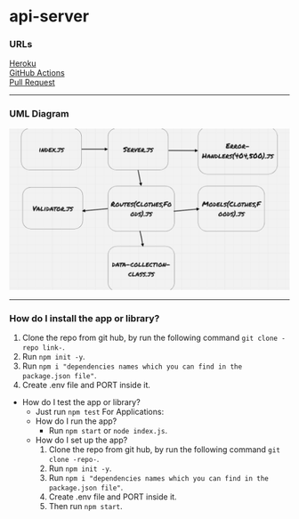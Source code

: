 # api-server

### URLs

[Heroku](https://bashar-api-server.herokuapp.com/)\
[GitHub Actions](https://github.com/BasharNofal/api-server/actions)\
[Pull Request](https://github.com/BasharNofal/api-server/pull/5)

<hr>

### UML Diagram

![UML](./assets/api-server.png)

<hr>

### How do I install the app or library?

  1. Clone the repo from git hub, by run the following command `git clone -repo link-`.
  2. Run `npm init -y`.
  3. Run `npm i "dependencies names which you can find in the package.json file"`.
  4. Create .env file and PORT inside it.
- How do I test the app or library?
  - Just run `npm test`
For Applications:
  - How do I run the app?
    - Run `npm start` or `node index.js`.
  - How do I set up the app?
    1. Clone the repo from git hub, by run the following command `git clone -repo-`.
    2. Run `npm init -y`.
    3. Run `npm i "dependencies names which you can find in the package.json file"`.
    4. Create .env file and PORT inside it.
    5. Then run `npm start`.
